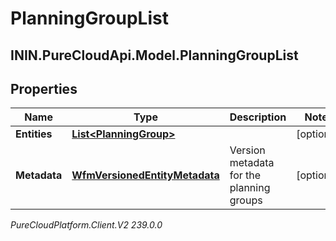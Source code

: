 # PlanningGroupList

## ININ.PureCloudApi.Model.PlanningGroupList

## Properties

|Name | Type | Description | Notes|
|------------ | ------------- | ------------- | -------------|
| **Entities** | [**List&lt;PlanningGroup&gt;**](PlanningGroup) |  | [optional] |
| **Metadata** | [**WfmVersionedEntityMetadata**](WfmVersionedEntityMetadata) | Version metadata for the planning groups | [optional] |



_PureCloudPlatform.Client.V2 239.0.0_
